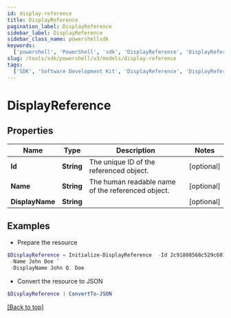 ```yaml
---
id: display-reference
title: DisplayReference
pagination_label: DisplayReference
sidebar_label: DisplayReference
sidebar_class_name: powershellsdk
keywords:
  ['powershell', 'PowerShell', 'sdk', 'DisplayReference', 'DisplayReference']
slug: /tools/sdk/powershell/v3/models/display-reference
tags:
  ['SDK', 'Software Development Kit', 'DisplayReference', 'DisplayReference']
---
```


# DisplayReference

## Properties

| Name | Type | Description | Notes |
| --- | --- | --- | --- |
| **Id** | **String** | The unique ID of the referenced object. | [optional] |
| **Name** | **String** | The human readable name of the referenced object. | [optional] |
| **DisplayName** | **String** |  | [optional] |

## Examples

- Prepare the resource

```powershell
$DisplayReference = Initialize-DisplayReference  -Id 2c91808568c529c60168cca6f90c1313 `
 -Name John Doe `
 -DisplayName John Q. Doe
```

- Convert the resource to JSON

```powershell
$DisplayReference | ConvertTo-JSON
```

[[Back to top]](#)
